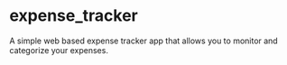 # expense_tracker
A simple web based expense tracker app that allows you to monitor and categorize your expenses.
